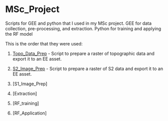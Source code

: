 # MSc_Project
Scripts for GEE and python that I used in my MSc project. GEE for data collection, pre-processing, and extraction. Python for training and applying the RF model

This is the order that they were used:

1. [Topo_Data_Prep](https://code.earthengine.google.com/7acdb906d98cd9a32054a4e1df61091e) - Script to prepare a raster of topographic data and export it to an EE asset.

2. [S2_Image_Prep](https://code.earthengine.google.com/da483f153e9d8206e61505aad8569537) - Script to prepare a raster of S2 data and export it to an EE asset.

3. [S1_Image_Prep]

4. [Extraction]

5. [RF_training]

6. [RF_Application]

